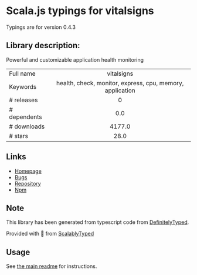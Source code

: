 
# Scala.js typings for vitalsigns

Typings are for version 0.4.3

## Library description:
Powerful and customizable application health monitoring

|                    |                 |
| ------------------ | :-------------: |
| Full name          | vitalsigns |
| Keywords           | health, check, monitor, express, cpu, memory, application |
| # releases         | 0 |
| # dependents       | 0.0 |
| # downloads        | 4177.0 |
| # stars            | 28.0 |

## Links
- [Homepage](https://github.com/TomFrost/node-vitalsigns)
- [Bugs](https://github.com/TomFrost/node-vitalsigns/issues)
- [Repository](https://github.com/TomFrost/node-vitalsigns)
- [Npm](https://www.npmjs.com/package/vitalsigns)
    


## Note
This library has been generated from typescript code from [DefinitelyTyped](https://definitelytyped.org).

Provided with :purple_heart: from [ScalablyTyped](https://github.com/oyvindberg/ScalablyTyped)

## Usage
See [the main readme](../../readme.md) for instructions.



